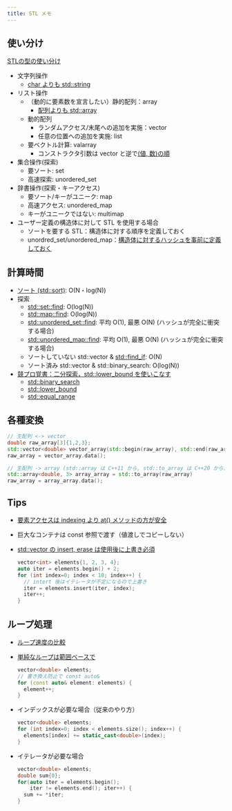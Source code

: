 ```yaml
---
title: STL メモ
---
```


## 使い分け

[STLの型の使い分け](https://qiita.com/h_hiro_/items/a83a8fd2391d4a3f0e1c)

- 文字列操作
  - [char よりも std::string](https://qiita.com/7shi/items/cac7b3e9b90bf91b00cc)
- リスト操作
  - （動的に要素数を宣言したい）静的配列：array
    - [配列よりも std::array](http://tinyurl.com/y3uqd7s5)
  - 動的配列
    - ランダムアクセス/末尾への追加を実施：vector
    - 任意の位置への追加を実施: list
  - 要ベクトル計算: valarray
    - コンストラクタ引数は vector と逆で[(値, 数)の順](https://cpprefjp.github.io/reference/valarray/valarray/op_constructor.html)
- 集合操作(探索)
  - 要ソート: set
  - 高速探索: unordered_set
- 辞書操作(探索・キーアクセス)
  - 要ソート/キーがユニーク: map
  - 高速アクセス: unordered_map
  - キーがユニークではない: multimap
- ユーザー定義の構造体に対して STL を使用する場合
  - ソートを要する STL：構造体に対する順序を定義しておく
  - unordred_set/unordered_map：[構造体に対するハッシュを事前に定義しておく](http://vivi.dyndns.org/tech/cpp/unordered_map.html#decl)

## 計算時間

- [ソート (std::sort)](https://cpprefjp.github.io/reference/algorithm/sort.html): O(N・log(N))
- 探索
  - [std::set::find](https://cpprefjp.github.io/reference/set/set/find.html): O(log(N))
  - [std::map::find](https://cpprefjp.github.io/reference/map/map/find.html): O(log(N))
  - [std::unordered_set::find](https://cpprefjp.github.io/reference/unordered_set/unordered_set/find.html): 平均 O(1), 最悪 O(N) (ハッシュが完全に衝突する場合)
  - [std::unordered_map::find](https://cpprefjp.github.io/reference/unordered_map/unordered_map/find.html): 平均 O(1), 最悪 O(N) (ハッシュが完全に衝突する場合)
  - ソートしていない std::vector & [std::find_if](https://cpprefjp.github.io/reference/algorithm/find_if.html): O(N)
  - ソート済み std::vector & std::binary_search: O(log(N))
- [競プロ覚書：二分探索，std::lower_bound を使いこなす](https://pyteyon.hatenablog.com/entry/2019/02/20/194140)
  - [std::binary_search](https://cpprefjp.github.io/reference/algorithm/binary_search.html)
  - [std::lower_bound](https://cpprefjp.github.io/reference/algorithm/lower_bound.html)
  - [std::equal_range](https://cpprefjp.github.io/reference/algorithm/equal_range.html)

## 各種変換

```cpp
// 生配列 <-> vector
double raw_array[3]{1,2,3};
std::vector<double> vector_array(std::begin(raw_array), std::end(raw_array));
raw_array = vector_array.data();

// 生配列 -> array (std::array は C++11 から, std::to_array は C++20 から)
std::array<double, 3> array_array = std::to_array(raw_array)
raw_array = array_array.data();
```

## Tips

- [要素アクセスは indexing より at() メソッドの方が安全](https://cpprefjp.github.io/reference/vector/vector/at.html)
- 巨大なコンテナは const 参照で渡す（値渡しでコピーしない）
- [std::vector の insert, erase は使用後に上書き必須](https://qiita.com/kumagi/items/4285b732dde3441ea854)

  ```cpp
  vector<int> elements{1, 2, 3, 4};
  auto iter = elements.begin() + 2;
  for (int index=0; index < 10; index++) {
    // intert 後はイテレータが不定になるので上書き
    iter = elements.insert(iter, index);
    iter++;
  }
  ```

## ループ処理

- [ループ速度の比較](http://jagabeeinitialize.hatenablog.com/entry/2018/01/24/001016)
- [単純なループは範囲ベースで](https://cpprefjp.github.io/lang/cpp11/range_based_for.html)

  ```cpp
  vector<double> elements;
  // 書き換え防止で const auto&
  for (const auto& element: elements) {
    element++; 
  }
  ```

- インデックスが必要な場合（従来のやり方）

  ```cpp
  vector<double> elements;
  for (int index=0; index < elements.size(); index++) {
    elements[index] += static_cast<double>(index);
  }
  ```

- イテレータが必要な場合

  ```cpp
  vector<double> elements;
  double sum{0};
  for(auto iter = elements.begin();
      iter != elements.end(); iter++) {
    sum += *iter;
  }
  ```
